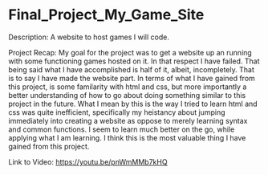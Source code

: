 # Final_Project_My_Game_Site
 Description: A website to host games I will code.
 
 Project Recap: My goal for the project was to get a website up an running with some functioning games hosted on it. In that respect I have failed. That being said what I have accomplished is half of it, albeit, incompletely. That is to say I have made the website part. In terms of what I have gained from this project, is some familarity with html and css, but more importantly a better understanding of how to go about doing something similar to this project in the future. What I mean by this is the way I tried to learn html and css was quite inefficient, specifically my heistancy about jumping immediately into creating a website as oppose to merely learning syntax and common functions. I seem to learn much better on the go, while applying what I am learning. I think this is the most valuable thing I have gained from this project.

Link to Video: https://youtu.be/pnWmMMb7kHQ
